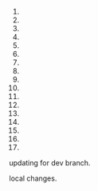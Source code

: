 1. 
2. 
3.
4.
5.
6.
7.
8.
9.
10.
11.
12.
13.
14. 
15.
16.
17.

updating for dev branch.

local changes.